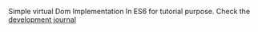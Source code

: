 Simple virtual Dom Implementation In ES6 for tutorial purpose. Check the [development journal](https://jerry153fish.github.io/2017/09/15/implemnt-virtual-dom-in-es6.html)

